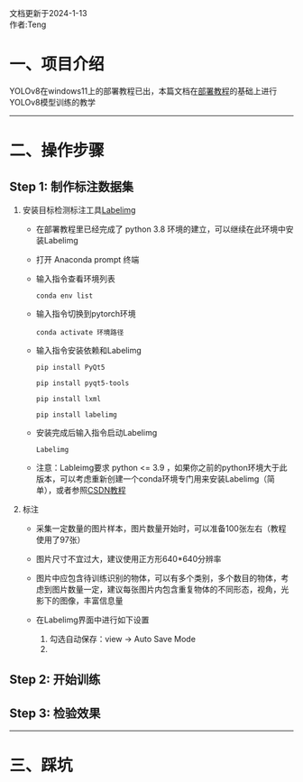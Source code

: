 文档更新于2024-1-13  
作者:Teng
# 一、项目介绍
YOLOv8在windows11上的部署教程已出，本篇文档在[部署教程](https://github.com/twy2020/YAU-ICR/blob/main/Components/Yolo%E5%BC%80%E5%8F%91%E4%B8%93%E5%8C%BA/Win11%2BPycharm%E9%83%A8%E7%BD%B2YOLOv8/README.md)的基础上进行YOLOv8模型训练的教学
____
# 二、操作步骤
## Step 1: 制作标注数据集
1. 安装目标检测标注工具[Labelimg](https://zhuanlan.zhihu.com/p/550021453)
   - 在部署教程里已经完成了 python 3.8 环境的建立，可以继续在此环境中安装Labelimg
   - 打开 Anaconda prompt 终端
   - 输入指令查看环境列表
     
     `conda env list`
   - 输入指令切换到pytorch环境
     
     `conda activate 环境路径`
   - 输入指令安装依赖和Labelimg
     
     `pip install PyQt5`
     
     `pip install pyqt5-tools`
     
     `pip install lxml`
     
     `pip install labelimg`
   - 安装完成后输入指令启动Labelimg
     
     `Labelimg`
   - 注意：Lableimg要求 python <= 3.9 ，如果你之前的python环境大于此版本，可以考虑重新创建一个conda环境专门用来安装Labelimg（简单），或者参照[CSDN教程](https://blog.csdn.net/m0_74232237/article/details/130985914?ops_request_misc=%257B%2522request%255Fid%2522%253A%2522169279443716800225569678%2522%252C%2522scm%2522%253A%252220140713.130102334.pc%255Fall.%2522%257D&request_id=169279443716800225569678&biz_id=0&utm_medium=distribute.pc_search_result.none-task-blog-2~all~first_rank_ecpm_v1~rank_v31_ecpm-1-130985914-null-null.142%5Ev93%5EchatgptT3_2&utm_term=labelimg%E9%97%AA%E9%80%80%20%20canvas.py&spm=1018.2226.3001.4187)
2. 标注
   - 采集一定数量的图片样本，图片数量开始时，可以准备100张左右（教程使用了97张）
   - 图片尺寸不宜过大，建议使用正方形640*640分辨率
   - 图片中应包含待训练识别的物体，可以有多个类别，多个数目的物体，考虑到图片数量一定，建议每张图片内包含重复物体的不同形态，视角，光影下的图像，丰富信息量
   - 在Labelimg界面中进行如下设置
     
     1) 勾选自动保存：view -> Auto Save Mode
     2) 
## Step 2: 开始训练
## Step 3: 检验效果
____
# 三、踩坑
